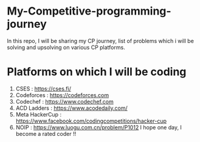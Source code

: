 # My-Competitive-programming-journey
In this repo, I will be sharing my CP journey, list of problems which i will be solving and upsolving on various CP platforms.
# Platforms on which I will be coding
  1. CSES : https://cses.fi/
  2. Codeforces : https://codeforces.com
  3. Codechef : https://www.codechef.com
  4. ACD Ladders : https://www.acodedaily.com/
  5. Meta HackerCup : https://www.facebook.com/codingcompetitions/hacker-cup
  6. NOIP : https://www.luogu.com.cn/problem/P1012
I hope one day, I become a rated coder !!
